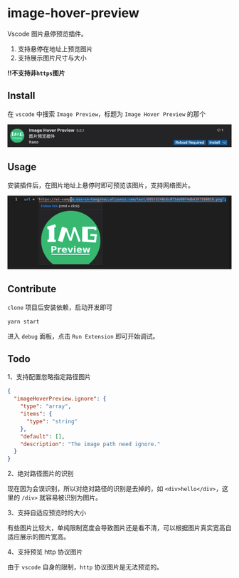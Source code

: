 # image-hover-preview

Vscode 图片悬停预览插件。

1. 支持悬停在地址上预览图片
2. 支持展示图片尺寸与大小

**!!不支持非`https`图片**

## Install

在 `vscode` 中搜索 `Image Preview`，标题为 `Image Hover Preview` 的那个

![](./assets/20210606203914.png)

## Usage

安装插件后，在图片地址上悬停时即可预览该图片，支持网络图片。

![](./assets/20210606203732.png)

## Contribute

`clone` 项目后安装依赖，启动开发即可

```bash
yarn start
```

进入 `debug` 面板，点击 `Run Extension` 即可开始调试。

## Todo

1、支持配置忽略指定路径图片

```json
{
  "imageHoverPreview.ignore": {
    "type": "array",
    "items": {
      "type": "string"
    },
    "default": [],
    "description": "The image path need ignore."
  }
}
```

2、绝对路径图片的识别

现在因为会误识别，所以对绝对路径的识别是去掉的，如 `<div>hello</div>`，这里的 `/div>` 就容易被识别为图片。

3、支持自适应预览时的大小

有些图片比较大，单纯限制宽度会导致图片还是看不清，可以根据图片真实宽高自适应展示的图片宽高。

4、支持预览 http 协议图片

由于 `vscode` 自身的限制，`http` 协议图片是无法预览的。
